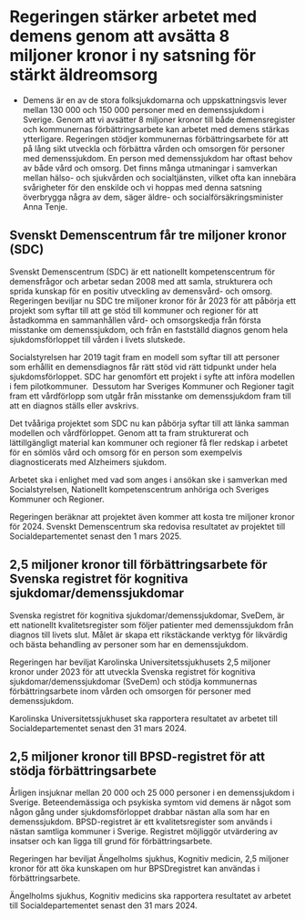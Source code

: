 # Regeringen stärker arbetet med demens genom att avsätta 8 miljoner kronor i ny satsning  för stärkt äldreomsorg

- Demens är en av de stora folksjukdomarna och uppskattningsvis lever mellan 130 000 och 150 000 personer med en demenssjukdom i Sverige. Genom att vi avsätter 8 miljoner kronor till både demensregister och kommunernas förbättringsarbete kan arbetet med demens stärkas ytterligare. Regeringen stödjer kommunernas förbättringsarbete för att på lång sikt utveckla och förbättra vården och omsorgen för personer med demenssjukdom. En person med demenssjukdom har oftast behov av både vård och omsorg. Det finns många utmaningar i samverkan mellan hälso- och sjukvården och socialtjänsten, vilket ofta kan innebära svårigheter för den enskilde och vi hoppas med denna satsning överbrygga några av dem, säger äldre- och socialförsäkringsminister Anna Tenje.

## Svenskt Demenscentrum får tre miljoner kronor (SDC)

Svenskt Demenscentrum (SDC) är ett nationellt kompetenscentrum för demensfrågor och arbetar sedan 2008 med att samla, strukturera och sprida kunskap för en positiv utveckling av demensvård- och omsorg. Regeringen beviljar nu SDC tre miljoner kronor för år 2023 för att påbörja ett projekt som syftar till att ge stöd till kommuner och regioner för att åstadkomma en sammanhållen vård- och omsorgskedja från första misstanke om demenssjukdom, och från en fastställd diagnos genom hela sjukdomsförloppet till vården i livets slutskede.

Socialstyrelsen har 2019 tagit fram en modell som syftar till att personer som erhållit en demensdiagnos får rätt stöd vid rätt tidpunkt under hela sjukdomsförloppet. SDC har genomfört ett projekt i syfte att införa modellen i fem pilotkommuner.  Dessutom har Sveriges Kommuner och Regioner tagit fram ett vårdförlopp som utgår från misstanke om demenssjukdom fram till att en diagnos ställs eller avskrivs.

Det tvååriga projektet som SDC nu kan påbörja syftar till att länka samman modellen och vårdförloppet. Genom att ta fram strukturerat och lättillgängligt material kan kommuner och regioner få fler redskap i arbetet för en sömlös vård och omsorg för en person som exempelvis diagnosticerats med Alzheimers sjukdom.

Arbetet ska i enlighet med vad som anges i ansökan ske i samverkan med Socialstyrelsen, Nationellt kompetenscentrum anhöriga och Sveriges Kommuner och Regioner.

Regeringen beräknar att projektet även kommer att kosta tre miljoner kronor för 2024. Svenskt Demenscentrum ska redovisa resultatet av projektet till Socialdepartementet senast den 1 mars 2025.

## 2,5 miljoner kronor till förbättringsarbete för Svenska registret för kognitiva sjukdomar/demenssjukdomar

Svenska registret för kognitiva sjukdomar/demenssjukdomar, SveDem, är ett nationellt kvalitetsregister som följer patienter med demenssjukdom från diagnos till livets slut. Målet är skapa ett rikstäckande verktyg för likvärdig och bästa behandling av personer som har en demenssjukdom.

Regeringen har beviljat Karolinska Universitetssjukhusets 2,5 miljoner kronor under 2023 för att utveckla Svenska registret för kognitiva sjukdomar/demenssjukdomar (SveDem) och stödja kommunernas förbättringsarbete inom vården och omsorgen för personer med demenssjukdom.

Karolinska Universitetssjukhuset ska rapportera resultatet av arbetet till Socialdepartementet senast den 31 mars 2024.

## 2,5 miljoner kronor till BPSD-registret för att stödja förbättringsarbete

Årligen insjuknar mellan 20 000 och 25 000 personer i en demenssjukdom i Sverige. Beteendemässiga och psykiska symtom vid demens är något som någon gång under sjukdomsförloppet drabbar nästan alla som har en demenssjukdom. BPSD-registret är ett kvalitetsregister som används i nästan samtliga kommuner i Sverige. Registret möjliggör utvärdering av insatser och kan ligga till grund för förbättringsarbete.

Regeringen har beviljat Ängelholms sjukhus, Kognitiv medicin, 2,5 miljoner kronor för att öka kunskapen om hur BPSD­registret kan användas i förbättringsarbete.

Ängelholms sjukhus, Kognitiv medicins ska rapportera resultatet av arbetet till Socialdepartementet senast den 31 mars 2024.
